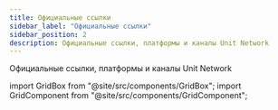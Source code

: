 ```yaml
---
title: Официальные ссылки
sidebar_label: "Официальные ссылки"
sidebar_position: 2
description: Официальные ссылки, платформы и каналы Unit Network
---
```


Официальные ссылки, платформы и каналы Unit Network

import GridBox from "@site/src/components/GridBox";
import GridComponent from "@site/src/components/GridComponent";

<GridComponent>
  <GridBox title={"Приложение"} link={"https://app.unit.network/"} />
  <GridBox title={"Хаб документации"} link={"https://docs.unit.network/"} />
  <GridBox title={"Twitter"} link={"https://twitter.com/theunitnetwork"} />
  <GridBox title={"Discord"} link={"https://discord.com/invite/unitnetwork"} />
  <GridBox title={"LinkedIn"} link={"https://www.linkedin.com/company/theunitnetwork/"} />
  <GridBox title={"YouTube"} link={"https://www.youtube.com/c/UnitGlobal"} />
  <GridBox title={"Instagram"} link={"https://www.instagram.com/unit.network/"} />
  <GridBox title={"Статьи"} link={"https://unitnetwork.medium.com/"} />
  <GridBox title={"Facebook"} link={"https://www.facebook.com/theunitnetwork"} />
</GridComponent>

